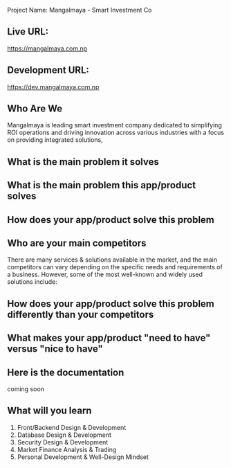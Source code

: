 Project Name: Mangalmaya - Smart Investment Co

Live URL: 
------------
https://mangalmaya.com.np

Development URL:
------------
https://dev.mangalmaya.com.np

Who Are We 
------------
Mangalmaya is leading smart investment company dedicated to simplifying ROI operations and driving innovation across various industries with a focus on providing integrated solutions, 

What is the main problem it solves
------------



What is the main problem this app/product solves
--------------




How does your app/product solve this problem
--------------




Who are your main competitors
--------------

There are many services & solutions available in the market, and the main competitors can vary depending on the specific needs and requirements of a business. However, some of the most well-known and widely used solutions include:




How does your app/product solve this problem differently than your competitors
--------------



What makes your app/product "need to have" versus "nice to have"
--------------


Here is the documentation
----------------------------

coming soon



What will you learn
---------------------
1. Front/Backend Design & Development
2. Database Design & Development
3. Security Design & Development
4. Market Finance Analysis & Trading
5. Personal Development & Well-Design Mindset

